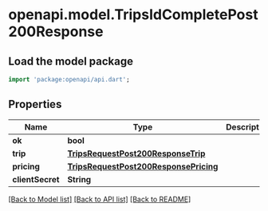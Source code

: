 # openapi.model.TripsIdCompletePost200Response

## Load the model package
```dart
import 'package:openapi/api.dart';
```

## Properties
Name | Type | Description | Notes
------------ | ------------- | ------------- | -------------
**ok** | **bool** |  | [optional] 
**trip** | [**TripsRequestPost200ResponseTrip**](TripsRequestPost200ResponseTrip.md) |  | [optional] 
**pricing** | [**TripsRequestPost200ResponsePricing**](TripsRequestPost200ResponsePricing.md) |  | [optional] 
**clientSecret** | **String** |  | [optional] 

[[Back to Model list]](../README.md#documentation-for-models) [[Back to API list]](../README.md#documentation-for-api-endpoints) [[Back to README]](../README.md)


